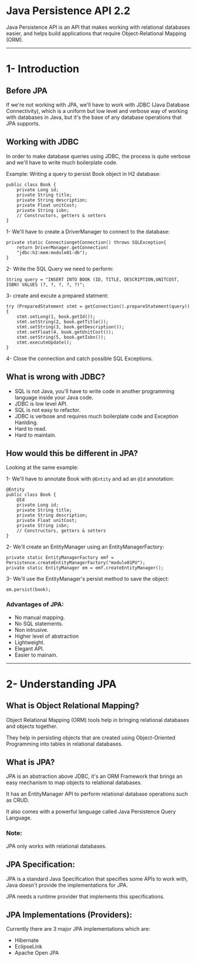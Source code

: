 # Java Persistence API 2.2
Java Persistence API is an API that makes working with relational databases easier, and helps build applications that require Object-Relational Mapping (ORM).
<hr>

# 1- Introduction

## Before JPA
If we're not working with JPA, we'll have to work with JDBC (Java Database Connectivity), which is a uniform but low level and verbose way of working with databases in Java, but it's the base of any database operations that JPA supports.

## Working with JDBC
In order to make database queries using JDBC, the process is quite verbose and we'll have to write much boilerplate code.

Example: Writing a query to persist Book object in H2 database:

```
public class Book {
    private Long id;
    private String title;
    private String description;
    private Float unitCost;
    private String isbn;
    // Constructors, getters & setters
}
```

1- We'll have to create a DriverManager to connect to the database:
```
private static ConnectiongetConnection() throws SQLException{
    return DriverManager.getConnection(
    "jdbc:h2:mem:module01-db");
}
```
2- Write the SQL Query we need to perform:
```
String query = "INSERT INTO BOOK (ID, TITLE, DESCRIPTION,UNITCOST, ISBN) VALUES (?, ?, ?, ?, ?)";
```
3- create and excute a prepared statment:
```
try (PreparedStatement stmt = getConnection().prepareStatement(query)){
    stmt.setLong(1, book.getId());
    stmt.setString(2, book.getTitle());
    stmt.setString(3, book.getDescription());
    stmt.setFloat(4, book.getUnitCost());
    stmt.setString(5, book.getIsbn());
    stmt.executeUpdate();
}
```
4- Close the connection and catch possible SQL Exceptions.

## What is wrong with JDBC?
- SQL is not Java, you'll have to write code in another programming language inside your Java code.
- JDBC is low level API.
- SQL is not easy to refactor.
- JDBC is verbose and requires much boilerplate code and Exception Hanlding.
- Hard to read.
- Hard to maintain.

## How would this be different in JPA?
Looking at the same example:

1- We'll have to annotate Book with ``@Entity`` and ad an ``@Id`` annotation:
```
@Entity
public class Book {
    @Id
    private Long id;
    private String title;
    private String description;
    private Float unitCost;
    private String isbn;
    // Constructors, getters & setters
}
```

2- We'll create an EntityManager using an EntityManagerFactory:
```
private static EntityManagerFactory emf = Persistence.createEntityManagerFactory("module01PU");
private static EntityManager em = emf.createEntityManager();
```
3- We'll use the EntityManager's persist method to save the object:
```
em.persist(book);
```
### Advantages of JPA:
- No manual mapping.
- No SQL statements.
- Non intrusive.
- Higher level of abstraction
- Lightweight.
- Elegant API.
- Easier to mainain.

<hr>

# 2- Understanding JPA

## What is Object Relational Mapping?
Object Relational Mapping (ORM) tools help in bringing relational databases and objects together.

They help in persisting objects that are created using Object-Oriented Programming into tables in relational databases.

## What is JPA?
JPA is an abstraction above JDBC, it's an ORM Framework that brings an easy mechanism to map objects to relational databases.

It has an EntityManager API to perform relational database operations such as CRUD.

It also comes with a powerful language called Java Persistence Query Language.

### Note:
JPA only works with relational databases.

## JPA Specification:
JPA is a standard Java Specification that specifies some APIs to work with, Java doesn't provide the implementations for JPA.

JPA needs a runtime provider that implements this specifications.

## JPA Implementations (Providers):
Currently there are 3 major JPA implementations which are:
- Hibernate
- EclipseLink
- Apache Open JPA